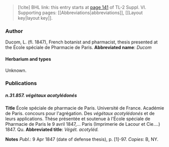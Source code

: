 > [!cite] BHL link: this entry starts at [page 141](https://www.biodiversitylibrary.org/page/33260129) of TL-2 Suppl. VI.
> Supporting pages: [[Abbreviations|abbreviations]], [[Layout key|layout key]].

### Author

Ducom, L. (fl. 1847), French botanist and pharmacist, thesis presented at the École spéciale de Pharmacie de Paris. 
**Abbreviated name**: *Ducom*

#### Herbarium and types

Unknown.

### Publications

##### n.31.857. végétaux acotylédonés

**Title**
École spéciale de pharmacie de Paris. Université de France. Académie de Paris. concours pour l'agrégation. Des *végétaux acotylédonés* et de leurs applications. Thèse présentée et soutenue à l'École spéciale de Pharmacie de Paris le 9 avril 1847,... Paris (Imprimerie de Lacour et Cie....) 1847. Qu.
**Abbreviated title**: *Végét. acotyléd.*

**Notes**
*Publ*.: 9 Apr 1847 (date of defense thesis), p. \[1\]-97. *Copies*: B, NY.


